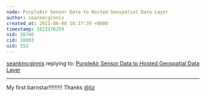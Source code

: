 ```yaml
---
node: PurpleAir Sensor Data to Hosted Geospatial Data Layer
author: seankmcginnis
created_at: 2021-06-08 18:17:39 +0000
timestamp: 1623176259
nid: 26746
cid: 28883
uid: 552
---
```




[seankmcginnis](../profile/seankmcginnis) replying to: [PurpleAir Sensor Data to Hosted Geospatial Data Layer](../notes/seankmcginnis/06-03-2021/purpleair-sensor-data-to-hosted-geospatial-data-layer)

----
My first barnstar!!!!!!!!! Thanks [@liz](/profile/liz) 